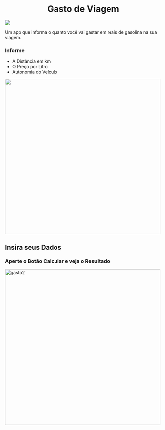 <h1 align ="center" > Gasto de Viagem </h1>
<img src="https://img.shields.io/static/v1?label=Kotlin&message=Android&color=7159c1&style=kotlin&logo=ghost" />

<p aling="center" > Um app que informa o quanto você vai gastar em reais de gasolina na sua viagem.  </p>
<h3> Informe </h3>
<ul  >
   <li>
      A Distância em km
      </li>

   <li>
     O Preço por Litro
      </li> 
   
   <li>
     Autonomia do Veículo
      </li> 
   </ul>
<img src="https://i.ibb.co/d7KQgyF/img-Gasto-Viagem.png" height="500px"  />
<h2> Insira seus Dados </h2/>
   
   <h3> Aperte o Botão Calcular e veja o Resultado </h3>
   

<img src="https://i.ibb.co/HP6kQcR/gasto2.png" alt="gasto2" border="0" height="500px" />
